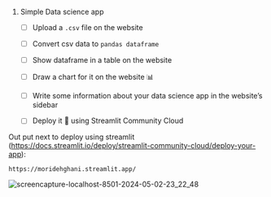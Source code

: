 1. Simple Data science app
    - [ ]  Upload a `.csv` file on the website
    - [ ]  Convert csv data to `pandas dataframe`
    - [ ]  Show dataframe in a table on the website
    - [ ]  Draw a chart for it on the website 📊
    - [ ]  Write some information about your data science app in the website’s sidebar
    - [ ]  Deploy it 🚀 using Streamlit Community Cloud


Out put next to deploy using streamlit (https://docs.streamlit.io/deploy/streamlit-community-cloud/deploy-your-app):

```
https://moridehghani.streamlit.app/
```
![screencapture-localhost-8501-2024-05-02-23_22_48](https://github.com/mori-cyber/PyDeploy/assets/65276280/8c96be2f-1481-4161-aec4-3a6383cf0429)
